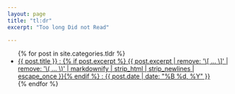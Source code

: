 ```yaml
---
layout: page
title: "tl:dr"
excerpt: "Too long Did not Read"

---
```


<ul class="post-list">
{% for post in site.categories.tldr %}
  <li><article><a href="{{ site.url }}{{ post.url }}">{{ post.title }} : {% if post.excerpt %} <span class="excerpt">{{ post.excerpt | remove: '\[ ... \]' | remove: '\( ... \)' | markdownify | strip_html | strip_newlines | escape_once }}</span>{% endif %} :  <span class="entry-date"><time datetime="{{ post.date | date_to_xmlschema }}">{{ post.date | date: "%B %d, %Y" }}</time></span> </a></article></li>
{% endfor %}
</ul>
